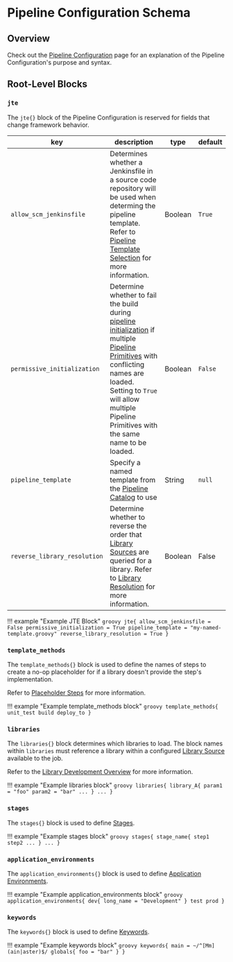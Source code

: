# Pipeline Configuration Schema

## Overview

Check out the [Pipeline Configuration](../concepts/pipeline-configuration/overview.md) page for an explanation of the Pipeline Configuration's purpose and syntax.

## Root-Level Blocks

### `jte`

The `jte{}` block of the Pipeline Configuration is reserved for fields that change framework behavior.

| key                          | description                                                                                                                                                                                                                                                                                                                        | type    | default |
|------------------------------|------------------------------------------------------------------------------------------------------------------------------------------------------------------------------------------------------------------------------------------------------------------------------------------------------------------------------------|---------|---------|
| `allow_scm_jenkinsfile`      | Determines whether a Jenkinsfile in a source code repository will be used when determing the pipeline template. Refer to [Pipeline Template Selection](../concepts/pipeline-governancemplates/pipeline-template-selection.md) for more information.                                                                                        | Boolean | `True`  |
| `permissive_initialization`  | Determine whether to fail the build during [pipeline initialization](../concepts/advanced/pipeline-initialization.md) if multiple [Pipeline Primitives](../concepts/pipeline-primitives/overview.md) with conflicting names are loaded. Setting to `True` will allow multiple Pipeline Primitives with the same name to be loaded. | Boolean | `False` |
| `pipeline_template`          | Specify a named template from the [Pipeline Catalog](../concepts/pipeline-templates/pipeline-catalog.md) to use                                                                                                                                                                                                                    | String  | `null`  |
| `reverse_library_resolution` | Determine whether to reverse the order that [Library Sources](../concepts/library-development/library-source.md) are queried for a library. Refer to [Library Resolution](../concepts/library-development/library-resolution.md) for more information.                                                                               | Boolean | False   |

!!! example "Example JTE Block"
    ```groovy
    jte{
      allow_scm_jenkinsfile = False
      permissive_initialization = True
      pipeline_template = "my-named-template.groovy"
      reverse_library_resolution = True
    }
    ```

### `template_methods`

The `template_methods{}` block is used to define the names of steps to create a no-op placeholder for if a library doesn't provide the step's implementation.

Refer to [Placeholder Steps](../concepts/advanced/placeholder-steps.md) for more information.

!!! example "Example template_methods block"
    ```groovy
    template_methods{
      unit_test
      build
      deploy_to
    }
    ```

### `libraries`

The `libraries{}` block determines which libraries to load. The block names within `libraries` must reference a library within a configured [Library Source](../concepts/library-development/library-source.md) available to the job.

Refer to the [Library Development Overview](../concepts/library-development/overview.md) for more information.

!!! example "Example libraries block"
    ```groovy
    libraries{
      library_A{
        param1 = "foo"
        param2 = "bar"
        ...
      }
      ...
    }
    ```

### `stages`

The `stages{}` block is used to define [Stages](../concepts/pipeline-primitives/stages.md).

!!! example "Example stages block"
    ```groovy
    stages{
      stage_name{
        step1
        step2
        ...
      }
      ...
    }
    ```

### `application_environments`

The `application_environments{}` block is used to define [Application Environments](../concepts/pipeline-primitives/application-environments.md).

!!! example "Example application_environments block"
    ```groovy
    application_environments{
      dev{
        long_name = "Development"
      }
      test
      prod
    }
    ```

### `keywords`

The `keywords{}` block is used to define [Keywords](.../concepts/../../../concepts/pipeline-primitives/keywords.md).

!!! example "Example keywords block"
    ```groovy
    keywords{
      main = ~/^[Mm](ain|aster)$/
      globals{
        foo = "bar"
      }
    }
    ```
